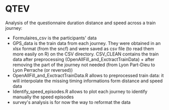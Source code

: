 # QTEV

Analysis of the questionnaire duration distance and speed across a train journey:

- Formulaires_csv is the participants' data
- GPS_data is the train data from each journey. They were obtained in an xlsx format (from the sncf) and were saved as csv file (to read them more easily on R) on the CSV directory. CSV_CLEAN contains the train data after preprocessing (OpenAllFill_and_ExctractTrainData) + after removing the part of the journey not needed (from Lyon Part-Dieu to Lyon Perrache (or reversed))  
- OpenAllFill_and_ExctractTrainData.R allows to preprocessed train data: it will interpolate the missing timing informations form distance and speed data
- Identify_speed_episodes.R allows to plot each journey to identify manually the speed episodes
- survey's analysis is for now the way to reformat the data   
